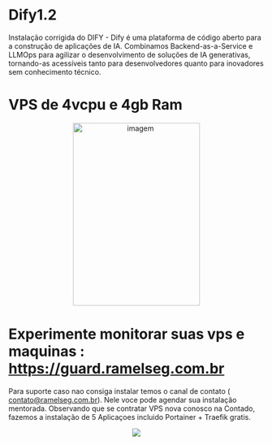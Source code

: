 # Dify1.2 
Instalação corrigida do DIFY - Dify é uma plataforma de código aberto para a construção de aplicações de IA. Combinamos Backend-as-a-Service e LLMOps para agilizar o desenvolvimento de soluções de IA generativas, tornando-as acessíveis tanto para desenvolvedores quanto para inovadores sem conhecimento técnico.



# VPS de 4vcpu e 4gb Ram

<p align="center">
  <a href="https://www.kqzyfj.com/click-101209511-15022370" target="_top">
    <img src="https://i.ibb.co/QFsFPb5G/15022370-1741928862418.jpg" width="250" height="360" alt="imagem" />
  </a>
</p>


# Experimente monitorar suas vps e maquinas : https://guard.ramelseg.com.br



 Para suporte caso nao consiga instalar temos o canal de contato ( contato@ramelseg.com.br). Nele voce pode agendar sua instalação mentorada. Observando que se contratar VPS nova conosco na Contado, fazemos a instalação de 5 Aplicaçoes incluido Portainer + Traefik gratis.






<p align="center">
  <a href="https://www.tkqlhce.com/click-101209511-13484397" target="_top">
    <img src="https://i.ibb.co/nNYzScrt/15301134-1713438756076.jpg"  />
  </a>
</p>
